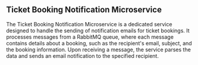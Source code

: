 ## Ticket Booking Notification Microservice

The Ticket Booking Notification Microservice is a dedicated service designed to handle the sending of notification emails for ticket bookings. It processes messages from a RabbitMQ queue, where each message contains details about a booking, such as the recipient's email, subject, and the booking information. Upon receiving a message, the service parses the data and sends an email notification to the specified recipient.